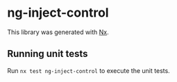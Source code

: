# ng-inject-control

This library was generated with [Nx](https://nx.dev).

## Running unit tests

Run `nx test ng-inject-control` to execute the unit tests.

